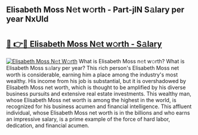 ## Elisabeth Moss N𝚎t w𝚘rth - Part-jlN S𝚊lary per year NxUld

# <h2><a href="http://gc04ycb.nevu.top/?p=Elisabeth+Moss">🔗 👉🔴 Elisabeth Moss N𝚎t w𝚘rth - S𝚊lary</a></h2>

[![Elisabeth Moss N𝚎t W𝚘rth](https://i.imgur.com/Oavwk0R.jpeg)](http://gc04ycb.nevu.top/?p=Elisabeth+Moss)
What is Elisabeth Moss n𝚎t w𝚘rth? What is Elisabeth Moss s𝚊lary per year?
This rich person's Elisabeth Moss net worth is considerable, earning him a place among the industry's most wealthy. His income from his job is substantial, but it is overshadowed by Elisabeth Moss net worth, which is thought to be amplified by his diverse business pursuits and extensive real estate investments. This wealthy man, whose Elisabeth Moss net worth is among the highest in the world, is recognized for his business acumen and financial intelligence. This affluent individual, whose Elisabeth Moss net worth is in the billions and who earns an impressive salary, is a prime example of the force of hard labor, dedication, and financial acumen.
